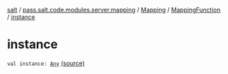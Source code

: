 [salt](../../../index.md) / [pass.salt.code.modules.server.mapping](../../index.md) / [Mapping](../index.md) / [MappingFunction](index.md) / [instance](./instance.md)

# instance

`val instance: `[`Any`](https://kotlinlang.org/api/latest/jvm/stdlib/kotlin/-any/index.html) [(source)](https://github.com/kurbaniec-tgm/salt/tree/master/code/modules/server/mapping/Mapping.kt#L42)